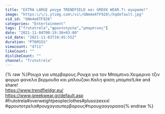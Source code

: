 ```yaml
---
title: "EXTRA LARGE ρουχα TRENDFIELD και GREEK WEAR.Τι αγορασα!"
image: "https:\/\/i.ytimg.com\/vi\/GNm4e6TF928\/hqdefault.jpg"
vid_id: "GNm4e6TF928"
categories: "Entertainment"
tags: ["frutotrela","φρουτοτρελα","μπαμπινος"]
date: "2021-11-04T00:19:30+03:00"
vid_date: "2021-11-03T10:45:55Z"
duration: "PT6M15S"
viewcount: "4711"
likeCount: ""
dislikeCount: ""
channel: "frutotrela"
---
```

{% raw %}Ρουχα για υπερβαρους.Ρουχα για τον Μπαμπινο.Χειμερινο τζιν φορμα φανελα βερμουδα και μπλουζακι.Καλη φαση μπομπα!Like and share!<br /><a rel="nofollow" target="blank" href="https://www.trendfieldgr.eu/">https://www.trendfieldgr.eu/</a><br /><a rel="nofollow" target="blank" href="https://www.greekwear.gr/default.asp">https://www.greekwear.gr/default.asp</a><br />#frutotrela#overweightpeopleclothes#plussizexxxl<br />#φρουτοτρελα#ρουχαγιαυπερβαρους#τιρουχααγορασα{% endraw %}
